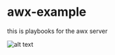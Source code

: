 # awx-example
this is playbooks for the awx server

![alt text](https://github.com/mjhfvi/awx-example/blob/main/Pictures/2020-11-15_11-41-25.png)

